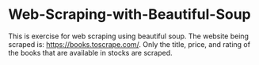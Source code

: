 # Web-Scraping-with-Beautiful-Soup
This is exercise for web scraping using beautiful soup.
The website being scraped is: https://books.toscrape.com/.
Only the title, price, and rating of the books that are available in stocks are scraped.
